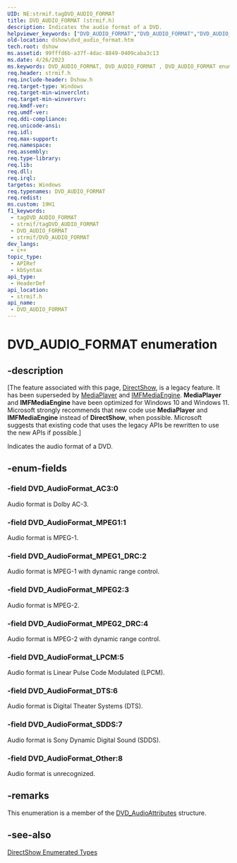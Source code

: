 ```yaml
---
UID: NE:strmif.tagDVD_AUDIO_FORMAT
title: DVD_AUDIO_FORMAT (strmif.h)
description: Indicates the audio format of a DVD.
helpviewer_keywords: ["DVD_AUDIO_FORMAT","DVD_AUDIO_FORMAT","DVD_AUDIO_FORMAT enumeration [DirectShow]","DVD_AUDIO_FORMATEnumeration","DVD_AudioFormat_AC3","DVD_AudioFormat_DTS","DVD_AudioFormat_LPCM","DVD_AudioFormat_MPEG1","DVD_AudioFormat_MPEG1_DRC","DVD_AudioFormat_MPEG2","DVD_AudioFormat_MPEG2_DRC","DVD_AudioFormat_Other","DVD_AudioFormat_SDDS","dshow.dvd_audio_format","strmif/DVD_AUDIO_FORMAT","strmif/DVD_AudioFormat_AC3","strmif/DVD_AudioFormat_DTS","strmif/DVD_AudioFormat_LPCM","strmif/DVD_AudioFormat_MPEG1","strmif/DVD_AudioFormat_MPEG1_DRC","strmif/DVD_AudioFormat_MPEG2","strmif/DVD_AudioFormat_MPEG2_DRC","strmif/DVD_AudioFormat_Other","strmif/DVD_AudioFormat_SDDS"]
old-location: dshow\dvd_audio_format.htm
tech.root: dshow
ms.assetid: 99fffd6b-a37f-4dac-8849-0409caba3c13
ms.date: 4/26/2023
ms.keywords: DVD_AUDIO_FORMAT, DVD_AUDIO_FORMAT , DVD_AUDIO_FORMAT enumeration [DirectShow], DVD_AUDIO_FORMATEnumeration, DVD_AudioFormat_AC3, DVD_AudioFormat_DTS, DVD_AudioFormat_LPCM, DVD_AudioFormat_MPEG1, DVD_AudioFormat_MPEG1_DRC, DVD_AudioFormat_MPEG2, DVD_AudioFormat_MPEG2_DRC, DVD_AudioFormat_Other, DVD_AudioFormat_SDDS, dshow.dvd_audio_format, strmif/DVD_AUDIO_FORMAT, strmif/DVD_AudioFormat_AC3, strmif/DVD_AudioFormat_DTS, strmif/DVD_AudioFormat_LPCM, strmif/DVD_AudioFormat_MPEG1, strmif/DVD_AudioFormat_MPEG1_DRC, strmif/DVD_AudioFormat_MPEG2, strmif/DVD_AudioFormat_MPEG2_DRC, strmif/DVD_AudioFormat_Other, strmif/DVD_AudioFormat_SDDS
req.header: strmif.h
req.include-header: Dshow.h
req.target-type: Windows
req.target-min-winverclnt: 
req.target-min-winversvr: 
req.kmdf-ver: 
req.umdf-ver: 
req.ddi-compliance: 
req.unicode-ansi: 
req.idl: 
req.max-support: 
req.namespace: 
req.assembly: 
req.type-library: 
req.lib: 
req.dll: 
req.irql: 
targetos: Windows
req.typenames: DVD_AUDIO_FORMAT
req.redist: 
ms.custom: 19H1
f1_keywords:
 - tagDVD_AUDIO_FORMAT
 - strmif/tagDVD_AUDIO_FORMAT
 - DVD_AUDIO_FORMAT
 - strmif/DVD_AUDIO_FORMAT
dev_langs:
 - c++
topic_type:
 - APIRef
 - kbSyntax
api_type:
 - HeaderDef
api_location:
 - strmif.h
api_name:
 - DVD_AUDIO_FORMAT
---
```


# DVD_AUDIO_FORMAT enumeration


## -description

\[The feature associated with this page, [DirectShow](/windows/win32/directshow/directshow), is a legacy feature. It has been superseded by [MediaPlayer](/uwp/api/Windows.Media.Playback.MediaPlayer) and [IMFMediaEngine](/windows/win32/api/mfmediaengine/nn-mfmediaengine-imfmediaengine). **MediaPlayer** and **IMFMediaEngine** have been optimized for Windows 10 and Windows 11. Microsoft strongly recommends that new code use **MediaPlayer** and **IMFMediaEngine** instead of **DirectShow**, when possible. Microsoft suggests that existing code that uses the legacy APIs be rewritten to use the new APIs if possible.\]

Indicates the audio format of a DVD.

## -enum-fields

### -field DVD_AudioFormat_AC3:0

Audio format is Dolby AC-3.

### -field DVD_AudioFormat_MPEG1:1

Audio format is MPEG-1.

### -field DVD_AudioFormat_MPEG1_DRC:2

Audio format is MPEG-1 with dynamic range control.

### -field DVD_AudioFormat_MPEG2:3

Audio format is MPEG-2.

### -field DVD_AudioFormat_MPEG2_DRC:4

Audio format is MPEG-2 with dynamic range control.

### -field DVD_AudioFormat_LPCM:5

Audio format is Linear Pulse Code Modulated (LPCM).

### -field DVD_AudioFormat_DTS:6

Audio format is Digital Theater Systems (DTS).

### -field DVD_AudioFormat_SDDS:7

Audio format is Sony Dynamic Digital Sound (SDDS).

### -field DVD_AudioFormat_Other:8

Audio format is unrecognized.

## -remarks

This enumeration is a member of the [DVD_AudioAttributes](/windows/desktop/api/strmif/ns-strmif-dvd_audioattributes) structure.

## -see-also

<a href="/windows/desktop/DirectShow/directshow-enumerated-types">DirectShow Enumerated Types</a>
